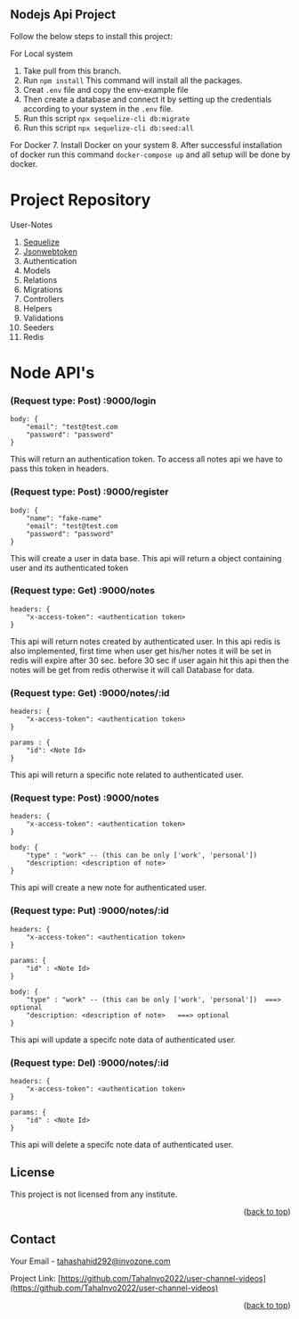 
<!-- GETTING STARTED -->
## Nodejs Api Project

Follow the below steps to install this project:

For Local system
1. Take pull from this branch.
2. Run ``` npm install ```  This command will install all the packages.
3. Creat ``` .env ``` file and copy the env-example file
4. Then create a database and connect it by setting up the credentials according to your system in the ``` .env ``` file.
5. Run this script ``` npx sequelize-cli db:migrate ```
6. Run this script ``` npx sequelize-cli db:seed:all ```

For Docker
7. Install Docker on your system 
8. After successful installation of docker run this command ``` docker-compose up ``` and all setup will be done by docker.

<!-- Name -->
# Project Repository
User-Notes


1.  [Sequelize](https://sequelize.org/)
2.  [Jsonwebtoken](https://www.npmjs.com/package/jsonwebtoken)
3.  Authentication 
4.  Models
5.  Relations
6.  Migrations
7.  Controllers
8.  Helpers
9.  Validations
10. Seeders
11. Redis



# Node API's

### (Request type: Post)    :9000/login 

```
body: {
    "email": "test@test.com
    "password": "password"
}
```
This will return an authentication token. To access all notes api we have to pass this token in headers.


### (Request type: Post)    :9000/register 

```
body: {
    "name": "fake-name"
    "email": "test@test.com
    "password": "password"
}
```
This will create a user in data base. This api will return a object containing user and its authenticated token


### (Request type: Get)    :9000/notes 

```
headers: {
    "x-access-token": <authentication token>
} 
```
This api will return notes created by authenticated user. In this api redis is also implemented, first time when user get his/her notes it will be set in redis will expire after 30 sec. before 30 sec if user again hit this api then the notes will be get from redis otherwise it will call Database for data.


### (Request type: Get)    :9000/notes/:id 

```
headers: {
    "x-access-token": <authentication token>
} 

params : {
    "id": <Note Id>
}
```
This api will return a specific note related to authenticated user.


### (Request type: Post)    :9000/notes

```
headers: {
    "x-access-token": <authentication token>
} 

body: {
    "type" : "work" -- (this can be only ['work', 'personal'])
    "description: <description of note>
}
```
This api will create a new note for authenticated user.


### (Request type: Put)    :9000/notes/:id

```
headers: {
    "x-access-token": <authentication token>
} 

params: {
    "id" : <Note Id>
}

body: {
    "type" : "work" -- (this can be only ['work', 'personal'])  ===> optional
    "description: <description of note>   ===> optional
}
```
This api will update a specifc note data of authenticated user.



### (Request type: Del)    :9000/notes/:id

```
headers: {
    "x-access-token": <authentication token>
} 

params: {
    "id" : <Note Id>
}

```
This api will delete a specifc note data of authenticated user.


<!-- LICENSE -->
## License

This project is not licensed from any institute.

<p align="right">(<a href="#top">back to top</a>)</p>

<!-- CONTACT -->
## Contact

Your Email - tahashahid292@invozone.com

Project Link: [https://github.com/TahaInvo2022/user-channel-videos](https://github.com/TahaInvo2022/user-channel-videos)

<p align="right">(<a href="#top">back to top</a>)</p>

